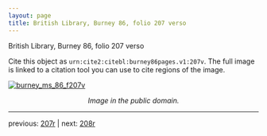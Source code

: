 ```yaml
---
layout: page
title: British Library, Burney 86, folio 207 verso
---
```


British Library, Burney 86, folio 207 verso

Cite this object as `urn:cite2:citebl:burney86pages.v1:207v`.  The full image is linked to a citation tool you can use to cite regions of the image.

[![burney_ms_86_f207v](http://www.homermultitext.org/iipsrv?IIIF=/project/homer/pyramidal/deepzoom/citebl/burney86imgs/v1/burney_ms_86_f207v.tif/full/800,/0/default.jpg)](http://www.homermultitext.org/ict2/?urn=urn:cite2:citebl:burney86imgs.v1:burney_ms_86_f207v) 

<p style="text-align: center; font-style: italic;">Image in the public domain.</p>

---

previous: [207r](../207r/) | next: [208r](../208r/)
